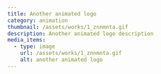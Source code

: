 ```yaml
---
title: Another animated logo
category: animation
thumbnail: /assets/works/1_znnmnta.gif
description: Another animated logo description
media_items:
  - type: image
    url: /assets/works/1_znnmnta.gif
    alt: another animated logo
---
```

